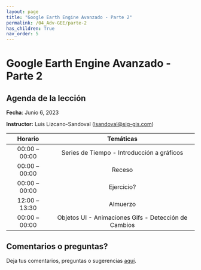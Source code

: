 ```yaml
---
layout: page
title: "Google Earth Engine Avanzado - Parte 2"
permalink: /04_Adv-GEE/parte-2
has_children: True
nav_order: 5
---
```


# Google Earth Engine Avanzado - Parte 2

## Agenda de la lección

**Fecha**: Junio 6, 2023

**Instructor:** Luis Lizcano-Sandoval ([lsandoval@sig-gis.com](lsandoval@sig-gis.com))

|    Horario    |                                                                    Temáticas                                                                    |
|:-------------:|:-----------------------------------------------------------------------------------------------------------------------------------------------:|
| 00:00 – 00:00 | Series de Tiempo - Introducción a gráficos                                          |
| 00:00 – 00:00 | Receso                                                                              |
| 00:00 – 00:00 | Ejercicio?                                                                          |
| 12:00 – 13:30 | Almuerzo                                                                            |
| 00:00 – 00:00 | Objetos UI - Animaciones Gifs - Detección de Cambios                                |

## Comentarios o preguntas?

Deja tus comentarios, preguntas o sugerencias [aquí](https://forms.gle/KhZKWRrz7o3NfVKR6).

